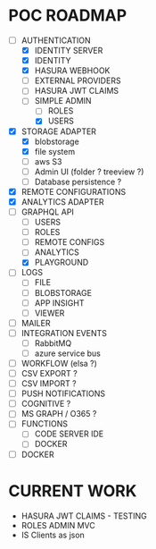 POC ROADMAP
===========

- [ ] AUTHENTICATION
  - [x] IDENTITY SERVER
  - [x] IDENTITY
  - [x] HASURA WEBHOOK
  - [ ] EXTERNAL PROVIDERS
  - [ ] HASURA JWT CLAIMS
  - [ ] SIMPLE ADMIN
    - [ ] ROLES
    - [x] USERS
- [x] STORAGE ADAPTER
    - [x] blobstorage
    - [x] file system
    - [ ] aws S3
    - [ ] Admin UI (folder ? treeview ?)
    - [ ] Database persistence ?
- [x] REMOTE CONFIGURATIONS
- [x] ANALYTICS ADAPTER
- [ ] GRAPHQL API
  - [ ] USERS
  - [ ] ROLES
  - [ ] REMOTE CONFIGS
  - [ ] ANALYTICS
  - [x] PLAYGROUND
- [ ] LOGS
  - [ ] FILE
  - [ ] BLOBSTORAGE
  - [ ] APP INSIGHT
  - [ ] VIEWER
- [ ] MAILER
- [ ] INTEGRATION EVENTS
    - [ ] RabbitMQ
    - [ ] azure service bus
- [ ] WORKFLOW (elsa ?)
- [ ] CSV EXPORT ?
- [ ] CSV IMPORT ?
- [ ] PUSH NOTIFICATIONS
- [ ] COGNITIVE ?
- [ ] MS GRAPH / O365 ?
- [ ] FUNCTIONS
  - [ ] CODE SERVER IDE
  - [ ] DOCKER
- [ ] DOCKER  

CURRENT WORK
============

* HASURA JWT CLAIMS - TESTING
* ROLES ADMIN MVC
* IS Clients as json
